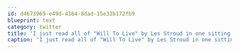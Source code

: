 ```yaml
---
id: d4673969-e49d-4364-8dad-15e33b172fb9
blueprint: text
category: twitter
title: 'I just read all of "Will To Live" by Les Stroud in one sitting. The human spirit is truly amazing.'
caption: 'I just read all of "Will To Live" by Les Stroud in one sitting. The human spirit is truly amazing.'
---
```

